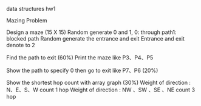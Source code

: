 data structures hw1

Mazing Problem

Design a maze (15 X 15) 
    Random generate 0 and 1, 0: through path1: blocked path 
    Random generate the entrance and exit 
    Entrance and exit denote to 2

Find the path to exit (60%) Print the maze like P3、P4、P5

Show the path to specify 0 then go to exit like P7、P6 (20%)

Show the shortest hop count with array graph (30%)
    Weight of direction : N、E、S、W count 1 hop 
    Weight of direction : NW 、SW 、SE 、NE count 3 hop
